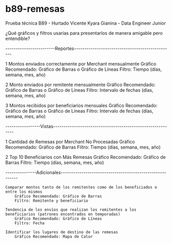 # b89-remesas
Prueba técnica B89 - Hurtado Vicente Kyara Gianina - Data Engineer Junior

¿Qué gráficos y filtros usarías para presentarlos de manera amigable pero entendible?

------------------------Reportes------------------------------------------------

  1  Montos enviados correctamente por Merchant mensualmente
        Gráfico Recomendado: Gráfico de Barras o Gráfico de Líneas
        Filtro: Tiempo (días, semana, mes, año)

  2  Monto enviados por remitente mensualmente
        Gráfico Recomendado: Gráfico de Barras o Gráfico de Líneas
        Filtro: Intervalo de fechas (días, semana, mes, año)

  3  Montos recibidos por beneficiarios mensuales
        Gráfico Recomendado: Gráfico de Barras o Gráfico de Líneas
        Filtro: Intervalo de fechas (días, semana, mes, año)

-----------------Vistas-----------------------------------------------------------

  1  Cantidad de Remesas por Merchant No Procesadas
        Gráfico Recomendado: Gráfico de Barras
        Filtro: Tiempo (días, semana, mes, año)

  2  Top 10 Beneficiarios con Más Remesas
        Gráfico Recomendado: Gráfico de Barras
        Filtro: Tiempo (días, semana, mes, año)

---------------Adicionales---------------------------------------------------------

    Comparar montos tanto de los remitentes como de los beneficiados o entre los mismos
        Gráfico Recomendado: Gráfico de Barras
        Filtro: Remitente y beneficiario

    Tendencia de los envíos que realizan los remitentes a los beneficiarios (patrones encontrados en temporadas)
        Gráfico Recomendado: Gráfico de Líneas
        Filtro: Fecha

    Identificar los lugares de destino de las remesas
        Gráfico Recomendado: Mapa de Calor